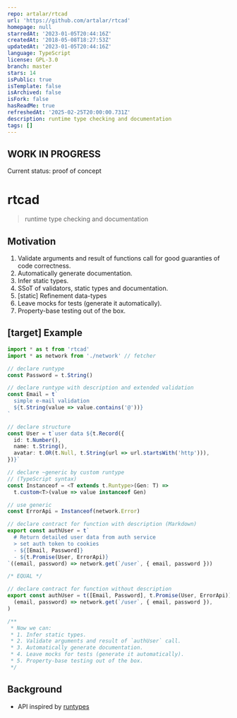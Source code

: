 ```yaml
---
repo: artalar/rtcad
url: 'https://github.com/artalar/rtcad'
homepage: null
starredAt: '2023-01-05T20:44:16Z'
createdAt: '2018-05-08T18:27:53Z'
updatedAt: '2023-01-05T20:44:16Z'
language: TypeScript
license: GPL-3.0
branch: master
stars: 14
isPublic: true
isTemplate: false
isArchived: false
isFork: false
hasReadMe: true
refreshedAt: '2025-02-25T20:00:00.731Z'
description: runtime type checking and documentation
tags: []
---
```


## WORK IN PROGRESS

Current status: proof of concept

# rtcad

> runtime type checking and documentation
<!-- refinement type checking ;) -->

## Motivation

1. Validate arguments and result of functions call for good guaranties of code correctness.
2. Automatically generate documentation.
3. Infer static types.
4. SSoT of validators, static types and documentation.
5. [static] Refinement data-types
6. Leave mocks for tests (generate it automatically).
7. Property-base testing out of the box.

## [target] Example

```typescript
import * as t from 'rtcad'
import * as network from './network' // fetcher

// declare runtype
const Password = t.String()

// declare runtype with description and extended validation
const Email = t`
  simple e-mail validation
  ${t.String(value => value.contains('@'))}
`

// declare structure
const User = t`user data ${t.Record({
  id: t.Number(),
  name: t.String(),
  avatar: t.OR(t.Null, t.String(url => url.startsWith('http'))),
})}`

// declare ~generic by custom runtype
// (TypeScript syntax)
const Instanceof = <T extends t.Runtype>(Gen: T) =>
  t.custom<T>(value => value instanceof Gen)

// use generic
const ErrorApi = Instanceof(network.Error)

// declare contract for function with description (Markdown)
export const authUser = t`
  # Return detailed user data from auth service
  > set auth token to cookies
  - ${[Email, Password]}
  - ${t.Promise(User, ErrorApi)}
`((email, password) => network.get(`/user`, { email, password }))

/* EQUAL */

// declare contract for function without description
export const authUser = t([Email, Password], t.Promise(User, ErrorApi))(
  (email, password) => network.get(`/user`, { email, password }),
)

/**
 * Now we can:
 * 1. Infer static types.
 * 2. Validate arguments and result of `authUser` call.
 * 3. Automatically generate documentation.
 * 4. Leave mocks for tests (generate it automatically).
 * 5. Property-base testing out of the box.
 */
```

<!--
TODO:
* study
    * http://usejsdoc.org 
      > https://code-examples.net/ru/docs/jsdoc
    * https://en.wikipedia.org/wiki/Design_by_contract
* write needed functionality on a road map
    * description syntax
      > MD (reason - convert to gitbook)
    * checks native types
    * checks user types (+ API for that)
    * API for literals range
    * IDE extensions for tips
    * documentation generator
    * codemon for convert JSDoc to rtcad
    * write autotests core
    * write autotests UI-manager
    * ...
-->

## Background

- API inspired by [runtypes](https://github.com/pelotom/runtypes)
